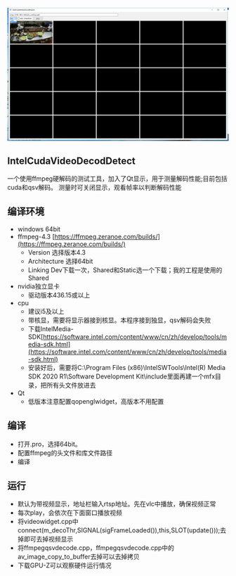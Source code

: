 ![IntelCudaVideoDecodDetect](run.png)
## IntelCudaVideoDecodDetect
一个使用ffmpeg硬解码的测试工具，加入了Qt显示，用于测量解码性能;目前包括cuda和qsv解码。
测量时可关闭显示，观看帧率以判断解码性能

## 编译环境
* windows 64bit
* ffmpeg-4.3 [https://ffmpeg.zeranoe.com/builds/](https://ffmpeg.zeranoe.com/builds/)
  * Version 选择版本4.3
  * Architecture 选择64bit
  * Linking Dev下载一次，Shared和Static选一个下载；我的工程是使用的Shared
* nvidia独立显卡
  * 驱动版本436.15或以上
* cpu
  * 建议i5及以上
  * 带核显，需要将显示器接到核显。本程序接到独显，qsv解码会失败
  * 下载IntelMedia-SDK[https://software.intel.com/content/www/cn/zh/develop/tools/media-sdk.html](https://software.intel.com/content/www/cn/zh/develop/tools/media-sdk.html)
  * 安装好后，需要将C:\Program Files (x86)\IntelSWTools\Intel(R) Media SDK 2020 R1\Software Development Kit\include里面再建一个mfx目录，把所有头文件放进去
* Qt
  * 低版本注意配置qopenglwidget，高版本不用配置

## 编译
* 打开.pro，选择64bit。
* 配置ffmpeg的头文件和库文件路径
* 编译

## 运行
* 默认为带视频显示，地址栏输入rtsp地址。先在vlc中播放，确保视频正常
* 每次play，会依次在下面窗口播放视频
* 将videowidget.cpp中connect(m_decoThr,SIGNAL(sigFrameLoaded()),this,SLOT(update()));去掉即可去掉视频显示
* 将ffmpegqsvdecode.cpp，ffmpegqsvdecode.cpp中的av_image_copy_to_buffer去掉可以去掉拷贝
* 下载GPU-Z可以观察硬件运行情况